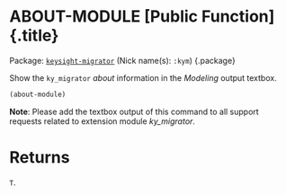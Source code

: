 # ABOUT-MODULE [Public Function] {.title}

Package: [`keysight-migrator`](KEYSIGHT-MIGRATOR.pkg.md) (Nick name(s): `:kym`) {.package}

Show the `ky_migrator` _about_ information in the _Modeling_
output textbox.

~~~lisp
(about-module)
~~~

**Note**: Please add the textbox output of this command to all support requests
related to extension module _ky_migrator_.

# Returns

`T`.
